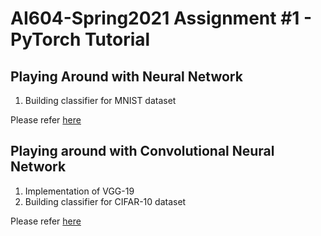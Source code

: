 # AI604-Spring2021 Assignment #1 - PyTorch Tutorial

## Playing Around with Neural Network

1. Building classifier for MNIST dataset

Please refer [here](https://github.com/suulkyy/ai604-s21/blob/main/hw1-20214196/hw1-1(assn).ipynb)

## Playing around with Convolutional Neural Network

1. Implementation of VGG-19
2. Building classifier for CIFAR-10 dataset

Please refer [here](https://github.com/suulkyy/ai604-s21/blob/main/hw1-20214196/hw1-2(assn).ipynb)



